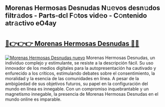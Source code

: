 ## Morenas Hermosas Desnudas N𝚞𝚎vos desn𝚞dos filtr𝚊dos - Parts-dcl F𝚘tos vid𝚎o - C𝚘ntenido atr𝚊ctivo eO4ay

# <h2><a href="http://mb1fwmm.tromn.icu/?c=Morenas+Hermosas+Desnudas">🔗👉👉👉 Morenas Hermosas Desnudas 🔗🔗</a></h2>

[![Morenas Hermosas Desnudas nuevo](https://i.imgur.com/pEAQMta.gif)](http://mb1fwmm.tromn.icu/?c=Morenas+Hermosas+Desnudas)
Morenas Hermosas Desnudas, un individuo complejo y estimulante, se resiste a la descripción fácil. Su uso innovador de los medios digitales para la autopresentación ha cautivado y enfurecido a los críticos, estimulando debates sobre el consentimiento, la moralidad y la esencia de las comunidades en línea. A pesar de la ambigüedad de sus objetivos futuros, su papel en la configuración del mundo en línea es innegable. Con un compromiso inquebrantable y un magnetismo innegable, la presencia de Morenas Hermosas Desnudas en el mundo online es imparable.
